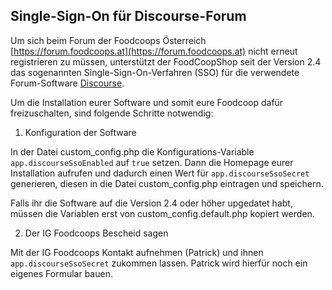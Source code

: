 ## Single-Sign-On für Discourse-Forum

Um sich beim Forum der Foodcoops Österreich [https://forum.foodcoops.at](https://forum.foodcoops.at) nicht erneut registrieren zu müssen, unterstützt der FoodCoopShop seit der Version 2.4 das sogenannten Single-Sign-On-Verfahren (SSO) für die verwendete Forum-Software [Discourse](https://www.discourse.org).

Um die Installation eurer Software und somit eure Foodcoop dafür freizuschalten, sind folgende Schritte notwendig:

1) Konfiguration der Software

In der Datei custom_config.php die Konfigurations-Variable `app.discourseSsoEnabled` auf `true` setzen. Dann die Homepage eurer Installation aufrufen und dadurch einen Wert für `app.discourseSsoSecret` generieren, diesen in die Datei custom_config.php eintragen und speichern.

Falls ihr die Software auf die Version 2.4 oder höher upgedatet habt, müssen die Variablen erst von custom_config.default.php kopiert werden.

2) Der IG Foodcoops Bescheid sagen

Mit der IG Foodcoops Kontakt aufnehmen (Patrick) und ihnen `app.discourseSsoSecret` zukommen lassen. Patrick wird hierfür noch ein eigenes Formular bauen.
